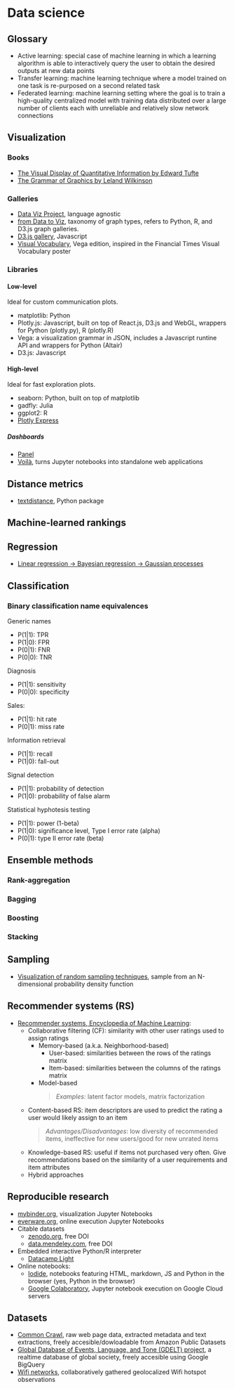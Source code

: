 # Data science
## Glossary
- Active learning: special case of machine learning in which a learning algorithm is able to interactively query the user to obtain the desired outputs at new data points
- Transfer learning: machine learning technique where a model trained on one task is re-purposed on a second related task
- Federated learning: machine learning setting where the goal is to train a high-quality centralized model with training data distributed over a large number of clients each with unreliable and relatively slow network connections

## Visualization
### Books
- [The Visual Display of Quantitative Information by Edward Tufte](https://books.google.es/books/about/The_visual_display_of_quantitative_infor.html?id=tWpHAAAAMAAJ)
- [The Grammar of Graphics by Leland Wilkinson](https://books.google.es/books/about/The_Grammar_of_Graphics.html?id=_kRX4LoFfGQC)

### Galleries
- [Data Viz Project](http://datavizproject.com/function/comparison/), language agnostic
- [from Data to Viz](https://www.data-to-viz.com/), taxonomy of graph types, refers to Python, R, and D3.js graph galleries.
- [D3.js gallery](https://github.com/d3/d3/wiki/Gallery), Javascript
- [Visual Vocabulary](https://gramener.github.io/visual-vocabulary-vega/), Vega edition, inspired in the Financial Times Visual Vocabulary poster

### Libraries
#### Low-level
Ideal for custom communication plots.
- matplotlib: Python
- Plotly.js: Javascript, built on top of React.js, D3.js and WebGL, wrappers for Python (plotly.py), R (plotly.R)
- Vega: a visualization grammar in JSON, includes a Javascript runtine API and wrappers for Python (Altair)
- D3.js: Javascript

#### High-level
Ideal for fast exploration plots.
- seaborn: Python, built on top of matplotlib
- gadfly: Julia
- ggplot2: R
- [Plotly Express](https://plotly.github.io/plotly_express/)

##### Dashboards
- [Panel](https://panel.pyviz.org/)
- [Voilà](https://github.com/QuantStack/voila), turns Jupyter notebooks into standalone web applications

## Distance metrics
- [textdistance](https://github.com/orsinium/textdistance), Python package

## Machine-learned rankings

## Regression
- [Linear regression -> Bayesian regression -> Gaussian processes](https://www.cs.ubc.ca/labs/lci/mlrg/slides/GaussianProcessses.pdf)

## Classification

### Binary classification name equivalences
Generic names
- P(1|1): TPR
- P(1|0): FPR
- P(0|1): FNR
- P(0|0): TNR

Diagnosis
- P(1|1): sensitivity
- P(0|0): specificity

Sales:
- P(1|1): hit rate
- P(0|1): miss rate

Information retrieval
- P(1|1): recall
- P(1|0): fall-out

Signal detection
- P(1|1): probability of detection
- P(1|0): probability of false alarm

Statistical hyphotesis testing
- P(1|1): power (1-beta)
- P(1|0): significance level, Type I error rate (alpha)
- P(0|1): type II error rate (beta)

## Ensemble methods
### Rank-aggregation

### Bagging

### Boosting

### Stacking

## Sampling
- [Visualization of random sampling techniques](https://chi-feng.github.io/mcmc-demo/app.html), sample from an N-dimensional probability density function

## Recommender systems (RS)
- [Recommender systems, Encyclopedia of Machine Learning](http://www.prem-melville.com/publications/recommender-systems-eml2010.pdf):
  - Collaborative filtering (CF): similarity with other user ratings used to assign ratings
    - Memory-based (a.k.a. Neighborhood-based)
      - User-based: similarities between the rows of the ratings matrix
      - Item-based: similarities between the columns of the ratings matrix
    - Model-based
      > *Examples:* latent factor models, matrix factorization
  - Content-based RS: item descriptors are used to predict the rating a user would likely assign to an item
    > *Advantages/Disadvantages*: low diversity of recommended items, ineffective for new users/good for new unrated items
  - Knowledge-based RS: useful if items not purchased very often. Give recommendations based on the similarity of a user requirements and item attributes
  - Hybrid approaches
  
  

## Reproducible research
- [mybinder.org](http://mybinder.org/), visualization Jupyter Notebooks
- [everware.org](http://everware.xyz/), online execution Jupyter Notebooks
- Citable datasets
  - [zenodo.org](https://zenodo.org/), free DOI
  - [data.mendeley.com](https://data.mendeley.com), free DOI
- Embedded interactive Python/R interpreter
  - [Datacamp Light](https://github.com/datacamp/datacamp-light-wordpress)
- Online notebooks:
  - [Iodide](https://alpha.iodide.io/), notebooks featuring HTML, markdown, JS and Python in the browser (yes, Python in the browser)
  - [Google Colaboratory](https://colab.research.google.com), Jupyter notebook execution on Google Cloud servers
  
## Datasets
- [Common Crawl](http://commoncrawl.org/), raw web page data, extracted metadata and text extractions, freely accesible/dowloadable from Amazon Public Datasets  
- [Global Database of Events, Language, and Tone (GDELT) project](https://www.gdeltproject.org/), a realtime database of global society, freely accesible using Google BigQuery
- [Wifi networks](https://wigle.net/), collaboratively gathered geolocalized Wifi hotspot observations
